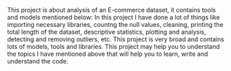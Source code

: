 This project is about analysis of an E-commerce dataset, it contains tools and models mentioned below:
In this project I have done a lot of things like importing necessary libraries, countng the null values, cleaning, printing the total length of the dataset, descriptive statistics, plotting and analysis, detecting and removing outliers, etc.
This project is very broad and contains lots of models, tools and libraries.
This project may help you to understand the topics I have mentioned above that will help you to learn, write and understand the code.

